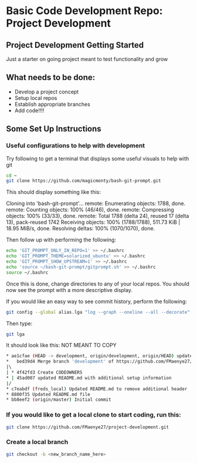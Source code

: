 # Basic Code Development Repo: Project Development

## Project Development Getting Started
Just a starter on going project meant to test functionality and grow

## What needs to be done:
- Develop a project concept
- Setup local repos
- Establish appropriate branches
- Add code!!!!


## Some Set Up Instructions

### Useful configurations to help with development

Try following to get a terminal that displays some useful visuals to help with git

```bash
cd ~
git clone https://github.com/magicmonty/bash-git-prompt.git
```
This should display something like this:

Cloning into 'bash-git-prompt'...
remote: Enumerating objects: 1788, done.
remote: Counting objects: 100% (46/46), done.
remote: Compressing objects: 100% (33/33), done.
remote: Total 1788 (delta 24), reused 17 (delta 13), pack-reused 1742
Receiving objects: 100% (1788/1788), 511.73 KiB | 18.95 MiB/s, done.
Resolving deltas: 100% (1070/1070), done.

Then follow up with performing the following:

```bash
echo 'GIT_PROMPT_ONLY_IN_REPO=1' >> ~/.bashrc
echo 'GIT_PROMPT_THEME=solarized_ubuntu' >> ~/.bashrc
echo 'GIT_PROMPT_SHOW_UPSTREAM=1' >> ~/.bashrc
echo 'source ~/bash-git-prompt/gitprompt.sh' >> ~/.bashrc
source ~/.bashrc
```

Once this is done, change directories to any of your local repos. You should now see the prompt with a more descriptive display.

If you would like an easy way to see commit history, perform the following:

```bash
git config --global alias.lga "log --graph --oneline --all --decorate"
```

Then type:

```bash
git lga
```
It should look like this:
NOT MEANT TO COPY

```bash
* ae1cfae (HEAD -> development, origin/development, origin/HEAD) updated README.md to make it easier to clone the repo
*   bed39d4 Merge branch 'development' of https://github.com/FMaenye27/project-development into development
|\  
| * 4f42fd3 Create CODEOWNERS
* | 45ad007 updated README.md with additional setup information
|/  
* c7eabdf (freds_local) Updated README.md to remove additional header
* 8800f35 Updated README.md file
* bb8eef2 (origin/master) Initial commit
```

### If you would like to get a local clone to start coding, run this:

```bash
git clone https://github.com/FMaenye27/project-development.git
``` 

### Create a local branch

```bash
git checkout -b <new_branch_name_here>
```


